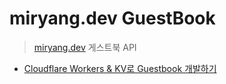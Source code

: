 # miryang.dev GuestBook
> [miryang.dev](https://miryang.dev) 게스트북 API

- [Cloudflare Workers & KV로 Guestbook 개발하기](https://miryang.dev/blog/develop-guestbook-with-cloudflareworkers)